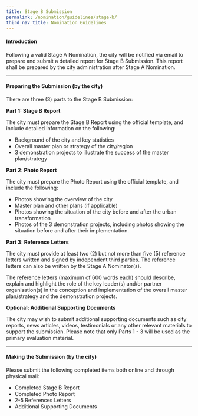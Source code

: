 ```yaml
---
title: Stage B Submission
permalink: /nomination/guidelines/stage-b/
third_nav_title: Nomination Guidelines
---
```


#### **Introduction**

Following a valid Stage A Nomination, the city will be notified via email to prepare and submit a detailed report for Stage B Submission. This report shall be prepared by the city administration after Stage A Nomination.

---

#### **Preparing the Submission (by the city)**

There are three (3) parts to the Stage B Submission:

**Part 1: Stage B Report** 

The city must prepare the Stage B Report using the official template, and include detailed information on the following: 
- Background of the city and key statistics
- Overall master plan or strategy of the city/region
- 3 demonstration projects to illustrate the success of the master plan/strategy

**Part 2: Photo Report**

The city must prepare the Photo Report using the official template, and include the following:
- Photos showing the overview of the city
- Master plan and other plans (if applicable)
- Photos showing the situation of the city before and after the urban transformation
- Photos of the 3 demonstration projects, including photos showing the situation before and after their implementation.

**Part 3: Reference Letters**

The city must provide at least two (2) but not more than five (5) reference letters written and signed by independent third parties. The reference letters can also be written by the Stage A Nominator(s).

The reference letters (maximum of 600 words each) should describe, explain and highlight the role of the key leader(s) and/or partner organisation(s) in the conception and implementation of the overall master plan/strategy and the demonstration projects.

**Optional: Additional Supporting Documents**

The city may wish to submit additional supporting documents such as city reports, news articles, videos, testimonials or any other relevant materials to support the submission. Please note that only Parts 1 - 3 will be used as the primary evaluation material. 

---

#### **Making the Submission (by the city)**

Please submit the following completed items both online and through physical mail: 
- Completed Stage B Report
- Completed Photo Report
- 2-5 References Letters 
- Additional Supporting Documents 
